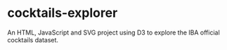 # cocktails-explorer
An HTML, JavaScript and SVG project using D3 to explore the IBA official cocktails dataset.
